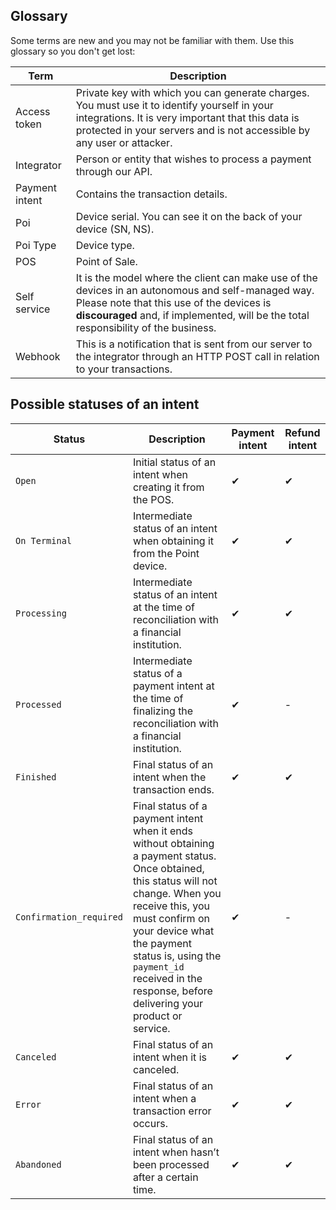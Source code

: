 ## Glossary

Some terms are new and you may not be familiar with them. Use this glossary so you don't get lost:

| Term | Description |
| --- | --- |
| Access token | Private key with which you can generate charges. You must use it to identify yourself in your integrations. It is very important that this data is protected in your servers and is not accessible by any user or attacker. |
| Integrator | Person or entity that wishes to process a payment through our API.|
| Payment intent | Contains the transaction details.|
| Poi | Device serial. You can see it on the back of your device (SN, NS). |
| Poi Type | Device type. |
| POS | Point of Sale.|
| Self service | It is the model where the client can make use of the devices in an autonomous and self-managed way. Please note that this use of the devices is **discouraged** and, if implemented, will be the total responsibility of the business. |
| Webhook | This is a notification that is sent from our server to the integrator through an HTTP POST call in relation to your transactions. |

## Possible statuses of an intent

| Status | Description | Payment intent | Refund intent
|---|---|---|---|
| `Open` | Initial status of an intent when creating it from the POS. | ✔ | ✔ |
| `On Terminal` | Intermediate status of an intent when obtaining it from the Point device. | ✔ | ✔ |
| `Processing` | Intermediate status of an intent at the time of reconciliation with a financial institution. | ✔ | ✔ |
| `Processed` | Intermediate status of a payment intent at the time of finalizing the reconciliation with a financial institution. | ✔ | - |
|`Finished` | Final status of an intent when the transaction ends. | ✔ | ✔ |
| `Confirmation_required` | Final status of a payment intent when it ends without obtaining a payment status. Once obtained, this status will not change. When you receive this, you must confirm on your device what the payment status is, using the `payment_id` received in the response, before delivering your product or service. | ✔ | - |
| `Canceled` | Final status of an intent when it is canceled. | ✔ | ✔ |
| `Error` | Final status of an intent when a transaction error occurs. | ✔ | ✔ |
| `Abandoned` | Final status of an intent when hasn’t been processed after a certain time. | ✔ | ✔ |
